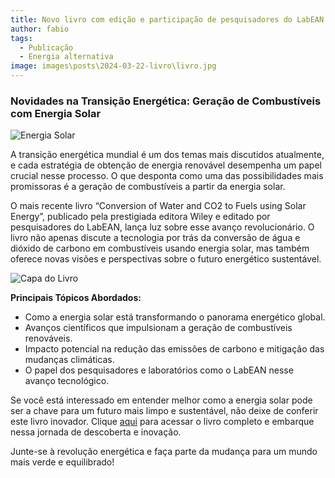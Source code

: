 ```yaml
---
title: Novo livro com edição e participação de pesquisadores do LabEAN
author: fabio
tags:
  - Publicação
  - Energia alternativa
image: images\posts\2024-03-22-livro\livro.jpg
---
```



### Novidades na Transição Energética: Geração de Combustíveis com Energia Solar 
![Energia Solar](https://www.uniroma1.it/sites/default/files/styles/1150_300/public/adobestock_190728352_2.jpeg?itok=9opfj_Qv&c=aff6c20136e8666c3da7d9a5215b0b63)


A transição energética mundial é um dos temas mais discutidos atualmente, e cada estratégia de obtenção de energia renovável desempenha um papel crucial nesse processo. O que desponta como uma das possibilidades mais promissoras é a geração de combustíveis a partir da energia solar.

O mais recente livro “Conversion of Water and CO2 to Fuels using Solar Energy”, publicado pela prestigiada editora Wiley e editado por pesquisadores do LabEAN, lança luz sobre esse avanço revolucionário. O livro não apenas discute a tecnologia por trás da conversão de água e dióxido de carbono em combustíveis usando energia solar, mas também oferece novas visões e perspectivas sobre o futuro energético sustentável.

![Capa do Livro](https://media.wiley.com/product_data/coverImage300/47/11196008/1119600847.jpg)

**Principais Tópicos Abordados:**
- Como a energia solar está transformando o panorama energético global.
- Avanços científicos que impulsionam a geração de combustíveis renováveis.
- Impacto potencial na redução das emissões de carbono e mitigação das mudanças climáticas.
- O papel dos pesquisadores e laboratórios como o LabEAN nesse avanço tecnológico.

Se você está interessado em entender melhor como a energia solar pode ser a chave para um futuro mais limpo e sustentável, não deixe de conferir este livro inovador. Clique [aqui](https://www.wiley.com/en-be/Conversion+of+Water+and+CO2+to+Fuels+using+Solar+Energy:+Science,+Technology+and+Materials-p-9781119600893) para acessar o livro completo e embarque nessa jornada de descoberta e inovação.

Junte-se à revolução energética e faça parte da mudança para um mundo mais verde e equilibrado!